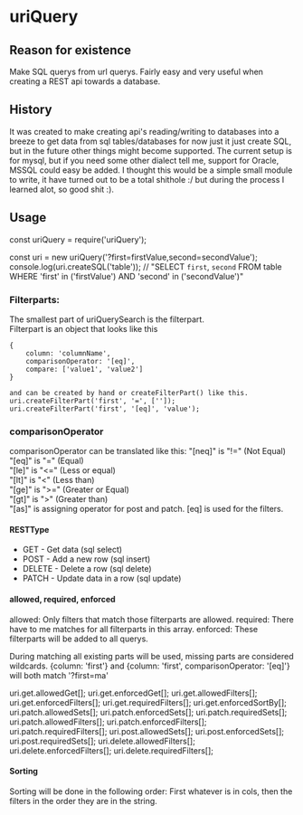 # uriQuery

## Reason for existence
Make SQL querys from url querys. Fairly easy and very useful when creating a REST api towards a database.

## History
It was created  to make creating api's reading/writing to databases into a breeze to get data from sql tables/databases for now just it just create SQL, but in the future other things might become supported. 
The current setup is for mysql, but if you need some other dialect tell me, support for Oracle, MSSQL could easy be added.
I thought this would be a simple small module to write, it have turned out to be a total shithole  :/ but during the process I learned alot, so good shit :).

## Usage
const uriQuery = require('uriQuery');

const uri = new uriQuery('?first=firstValue,second=secondValue');
console.log(uri.createSQL('table')); // "SELECT `first`, `second` FROM table WHERE 'first' in ('firstValue') AND 'second' in ('secondValue')"

### Filterparts:
The smallest part of uriQuerySearch is the filterpart.  
Filterpart is an object that looks like this  

    {
        column: 'columnName',
        comparisonOperator: '[eq]',
        compare: ['value1', 'value2']
    }

    and can be created by hand or createFilterPart() like this.
    uri.createFilterPart('first', '=', ['']);
    uri.createFilterPart('first', '[eq]', 'value');
    
### comparisonOperator
comparisonOperator can be translated like this:
"[neq]" is "!=" (Not Equal)  
"[eq]" is "=" (Equal)  
"[le]" is "<=" (Less or equal)  
"[lt]" is "<" (Less than)  
"[ge]" is ">=" (Greater or Equal)  
"[gt]" is ">" (Greater than)  
"[as]" is assigning operator for post and patch. [eq] is used for the filters.

#### RESTType   
- GET - Get data (sql select)  
- POST - Add a new row (sql insert)  
- DELETE - Delete a row (sql delete)  
- PATCH - Update data in a row (sql update)  

#### allowed, required, enforced
allowed: Only filters that match those filterparts are allowed.
required: There have to me matches for all filterparts in this array.
enforced: These filterparts will be added to all querys.

During matching all existing parts will be used, missing parts are considered wildcards.
{column: 'first'} and {column: 'first', comparisonOperator: '[eq]'} will both match '?first=ma'

uri.get.allowedGet[];
uri.get.enforcedGet[];
uri.get.allowedFilters[];
uri.get.enforcedFilters[];
uri.get.requiredFilters[];
uri.get.enforcedSortBy[];
uri.patch.allowedSets[];
uri.patch.enforcedSets[];
uri.patch.requiredSets[];
uri.patch.allowedFilters[];
uri.patch.enforcedFilters[];
uri.patch.requiredFilters[];
uri.post.allowedSets[];
uri.post.enforcedSets[];
uri.post.requiredSets[];
uri.delete.allowedFilters[];
uri.delete.enforcedFilters[];
uri.delete.requiredFilters[];


#### Sorting
Sorting will be done in the following order: First whatever is in cols, then the filters in the order they are in the string.
